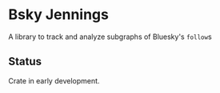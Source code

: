 # Bsky Jennings

A library to track and analyze subgraphs of Bluesky's `follow`s

## Status

Crate in early development.
